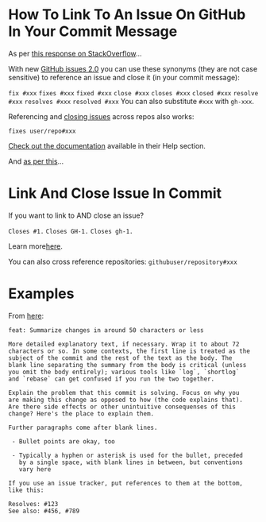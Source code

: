 # How To Link To An Issue On GitHub In Your Commit Message

As per [this response on StackOverflow](https://stackoverflow.com/a/6742691/10474024)...

With new [GitHub issues 2.0](https://github.com/blog/831-issues-2-0-the-next-generation) you can use these synonyms (they are not case sensitive) to reference an issue and close it (in your commit message):

`fix #xxx`
`fixes #xxx`
`fixed #xxx`
`close #xxx`
`closes #xxx`
`closed #xxx`
`resolve #xxx`
`resolves #xxx`
`resolved #xxx`
You can also substitute `#xxx` with `gh-xxx`.

Referencing and [closing issues](https://github.com/blog/1439-closing-issues-across-repositories) across repos also works:

  `fixes user/repo#xxx`

[Check out the documentation](https://help.github.com/articles/closing-issues-via-commit-messages) available in their Help section.

And [as per this](https://stackoverflow.com/a/1689670/10474024)...

# Link And Close Issue In Commit

If you want to link to AND close an issue?

`Closes #1.`
`Closes GH-1.`
`Closes gh-1.`

Learn more[here](http://github.com/blog/411-github-issue-tracker).

You can also cross reference repositories:
`githubuser/repository#xxx`

# Examples

From [here](https://stackoverflow.com/a/40139298/10474024):
```
feat: Summarize changes in around 50 characters or less

More detailed explanatory text, if necessary. Wrap it to about 72
characters or so. In some contexts, the first line is treated as the
subject of the commit and the rest of the text as the body. The
blank line separating the summary from the body is critical (unless
you omit the body entirely); various tools like `log`, `shortlog`
and `rebase` can get confused if you run the two together.

Explain the problem that this commit is solving. Focus on why you
are making this change as opposed to how (the code explains that).
Are there side effects or other unintuitive consequenses of this
change? Here's the place to explain them.

Further paragraphs come after blank lines.

 - Bullet points are okay, too

 - Typically a hyphen or asterisk is used for the bullet, preceded
   by a single space, with blank lines in between, but conventions
   vary here

If you use an issue tracker, put references to them at the bottom,
like this:

Resolves: #123
See also: #456, #789
```
